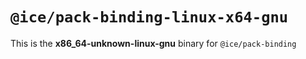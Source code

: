 # `@ice/pack-binding-linux-x64-gnu`

This is the **x86_64-unknown-linux-gnu** binary for `@ice/pack-binding`
